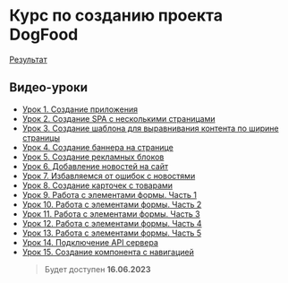# Курс по созданию проекта DogFood

[Результат](https://lekso4ka.github.io/df/)

## Видео-уроки
+ [Урок 1. Создание приложения](https://youtu.be/gpkETxYIJAg) 
+ [Урок 2. Создание SPA с несколькими страницами](https://youtu.be/RKaP02teWdU) 
+ [Урок 3. Создание шаблона для выравнивания контента по ширине страницы](https://youtu.be/64gqWVYHQ-U) 
+ [Урок 4. Создание баннера на странице](https://youtu.be/bmyLg7W8aOs) 
+ [Урок 5. Создание рекламных блоков](https://youtu.be/tXqAA-yFy2M) 
+ [Урок 6. Добавление новостей на сайт](https://youtu.be/mGPy8GEIsx8) 
+ [Урок 7. Избавляемся от ошибок с новостями](https://youtu.be/N3AMbGGyL2w) 
+ [Урок 8. Создание карточек с товарами](https://youtu.be/NgGtWSMfQVY) 
+ [Урок 9. Работа с элементами формы. Часть 1](https://youtu.be/W7jabTq8OTU)
+ [Урок 10. Работа с элементами формы. Часть 2](https://youtu.be/pUfGJvzOfYI)
+ [Урок 11. Работа с элементами формы. Часть 3](https://youtu.be/7BZnW2Xv0q8)
+ [Урок 12. Работа с элементами формы. Часть 4](https://youtu.be/RWEqWCPLcko)
+ [Урок 13. Работа с элементами формы. Часть 5](https://youtu.be/Ogd_kE82pcE)
+ [Урок 14. Подключение API сервера](https://youtu.be/2MEg-nr-Jb4)
+ [Урок 15. Создание компонента с навигацией]()
    > Будет доступен **16.06.2023**
